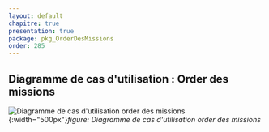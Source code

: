 ```yaml
---
layout: default
chapitre: true
presentation: true
package: pkg_OrderDesMissions
order: 285
---
```


## Diagramme de cas d'utilisation : Order des missions

![Diagramme de cas d'utilisation order des missions](/gestion-personnels/diagrammes/pkg_OrderDesMissions/cas_dutilisation_pkg_OrderDesMissions.svg){:width="500px"}_figure: Diagramme de cas d'utilisation order des missions_

<!-- new slide -->